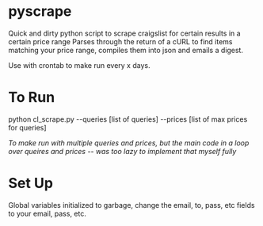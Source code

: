 # pyscrape
Quick and dirty python script to scrape craigslist for certain results in a certain price range
Parses through the return of a cURL to find items matching your price range, compiles them into json and emails a digest.

Use with crontab to make run every x days.

# To Run
python cl_scrape.py --queries [list of queries] --prices [list of max prices for queries]

*To make run with multiple queries and prices, but the main code in a loop over queires and prices -- was too lazy to implement that myself fully*

# Set Up
Global variables initialized to garbage, change the email, to, pass, etc fields to your email, pass, etc.
